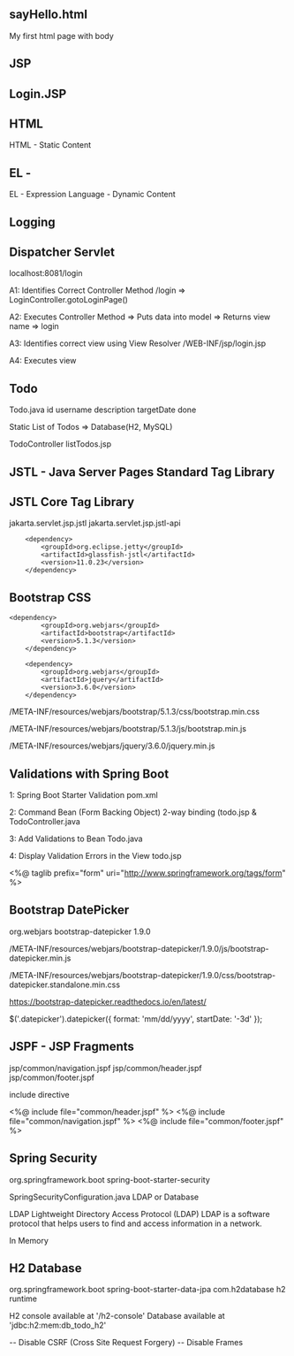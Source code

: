 ## sayHello.html

<html>
<head>
<title>My First HTML Page</title>
</head>
<body>
My first html page with body
</body>
</html>

## JSP
## Login.JSP

## HTML
HTML - Static Content

## EL - 
EL - Expression Language - Dynamic Content

## Logging

## Dispatcher Servlet
localhost:8081/login

A1: Identifies Correct Controller Method
/login => LoginController.gotoLoginPage()

A2: Executes Controller Method
=> Puts data into model
=> Returns view name => login

A3: Identifies correct view using View Resolver
/WEB-INF/jsp/login.jsp

A4: Executes view

## Todo

Todo.java
id
username
description
targetDate
done

Static List of Todos => Database(H2, MySQL)

TodoController
listTodos.jsp

## JSTL - Java Server Pages Standard Tag Library
## JSTL Core Tag Library

<dependency>
			<groupId>jakarta.servlet.jsp.jstl</groupId>
			<artifactId>jakarta.servlet.jsp.jstl-api</artifactId>
		</dependency>

		<dependency>
			<groupId>org.eclipse.jetty</groupId>
			<artifactId>glassfish-jstl</artifactId>
			<version>11.0.23</version>
		</dependency>
 
## Bootstrap CSS
	<dependency>
			<groupId>org.webjars</groupId>
			<artifactId>bootstrap</artifactId>
			<version>5.1.3</version>
		</dependency>
		
		<dependency>
			<groupId>org.webjars</groupId>
			<artifactId>jquery</artifactId>
			<version>3.6.0</version>
		</dependency>


/META-INF/resources/webjars/bootstrap/5.1.3/css/bootstrap.min.css

/META-INF/resources/webjars/bootstrap/5.1.3/js/bootstrap.min.js

/META-INF/resources/webjars/jquery/3.6.0/jquery.min.js

## Validations with Spring Boot

1: Spring Boot Starter Validation
pom.xml

2: Command Bean (Form Backing Object)
2-way binding (todo.jsp &  TodoController.java

3: Add Validations to Bean
Todo.java

4: Display Validation Errors in the View
todo.jsp


<%@ taglib prefix="form" uri="http://www.springframework.org/tags/form" %>


## Bootstrap DatePicker

<dependency>
	<groupId>org.webjars</groupId>
	<artifactId>bootstrap-datepicker</artifactId>
	<version>1.9.0</version>
</dependency>
		
/META-INF/resources/webjars/bootstrap-datepicker/1.9.0/js/bootstrap-datepicker.min.js

/META-INF/resources/webjars/bootstrap-datepicker/1.9.0/css/bootstrap-datepicker.standalone.min.css

https://bootstrap-datepicker.readthedocs.io/en/latest/


$('.datepicker').datepicker({
    format: 'mm/dd/yyyy',
    startDate: '-3d'
});


## JSPF - JSP Fragments
jsp/common/navigation.jspf
jsp/common/header.jspf
jsp/common/footer.jspf
 
 include directive
 
 <%@ include file="common/header.jspf" %>
 <%@ include file="common/navigation.jspf" %>
 <%@ include file="common/footer.jspf" %>

 
## Spring Security 

<dependency>
	<groupId>org.springframework.boot</groupId>
	<artifactId>spring-boot-starter-security</artifactId>
</dependency>

SpringSecurityConfiguration.java
LDAP or Database

LDAP 
Lightweight Directory Access Protocol (LDAP)
LDAP is a software protocol that helps users to find and access information in a network.

In Memory

## H2 Database

<dependency>
	<groupId>org.springframework.boot</groupId>
	<artifactId>spring-boot-starter-data-jpa</artifactId>
</dependency>
		
<dependency>
	<groupId>com.h2database</groupId>
	<artifactId>h2</artifactId>
	<scope>runtime</scope>
</dependency>

H2 console available at '/h2-console'
Database available at 'jdbc:h2:mem:db_todo_h2'

-- Disable CSRF (Cross Site Request Forgery)
-- Disable Frames




